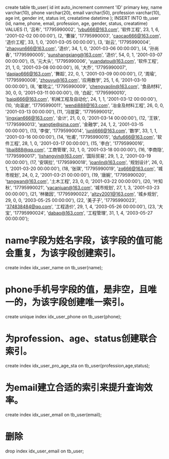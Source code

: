 create table tb_user(
    id int auto_increment comment 'ID' primary key,
    name varchar(10),
    phone varchar(20),
    email varchar(50),
    profession varchar(10),
    age int,
    gender int,
    status int,
    creatatime datetime
);
INSERT INTO tb_user (id, name, phone, email, profession, age, gender, status, creatatime) VALUES
(1, '吕布', '17795990002', 'lvbu666@163.com', '软件工程', 23, 1, 6, '2001-02-02 00:00:00'),
(2, '曹操', '17795990003', 'caocao666@163.com', '造价工程', 33, 1, 0, '2001-03-05 00:00:00'),
(3, '赵云', '17795990004', 'zhaoyun666@163.com', '造价', 34, 1, 0, '2001-03-06 00:00:00'),
(4, '孙尚香', '17795990005', 'sunshangxiang@163.com', '造价', 54, 0, 1, '2001-03-07 00:00:00'),
(5, '元大头', '17795990006', 'yuandatou@163.com', '软件工程', 21, 1, 0, '2001-03-08 00:00:00'),
(6, '大乔', '17795990007', 'daqiao666@163.com', '舞蹈', 22, 0, 1, '2001-03-09 00:00:00'),
(7, '周瑜', '17795990008', 'zhouyu@163.com', '应用数学', 25, 1, 6, '2001-03-10 00:00:00'),
(8, '崔晓尘', '17795990009', 'chengyaolin@163.com', '食品材料', 30, 0, 0, '2001-03-11 00:00:00'),
(9, '白起', '17795990010', 'baiqi666@163.com', '机械工程及自动化', 24, 1, 1, '2001-03-12 00:00:00'),
(10, '向温迪', '17795990011', 'wendi888@163.com', '冶金及材料工程', 26, 0, 0, '2001-03-13 00:00:00'),
(11, '冯提莫', '17795990012', 'jingxian666@163.com', '会计', 21, 0, 0, '2001-03-14 00:00:00'),
(12, '王铁', '17795990013', 'wangtie@sina.com', '金融学', 24, 1, 2, '2001-03-15 00:00:00'),
(13, '李俊', '17795990014', 'junli666@163.com', '数学', 33, 1, 1, '2001-03-16 00:00:00'),
(14, '杜甫', '17795990015', 'dufu666@163.com', '软件工程', 28, 1, 0, '2001-03-17 00:00:00'),
(15, '李白', '17795990016', 'libai888@qq.com', '工商管理', 32, 1, 0, '2001-03-18 00:00:00'),
(16, '李商隐', '17795990017', 'lishangyin@163.com', '国际贸易', 29, 1, 2, '2001-03-19 00:00:00'),
(17, '安琪拉', '17795990018', 'joanlin@163.com', '规划设计', 26, 0, 1, '2001-03-20 00:00:00'),
(18, '张琪', '17795990019', 'zq666@163.com', '城市规划', 24, 0, 2, '2001-03-21 00:00:00'),
(19, '唐婉', '17795990020', 'tangwan@163.com', '土木工程', 23, 0, 0, '2001-03-22 00:00:00'),
(20, '叶知秋', '17795990021', 'yacanjuan@163.com', '城市规划', 27, 1, 3, '2001-03-23 00:00:00'),
(21, '林徽因', '17795990022', 'altzy2001@163.com', '城乡规划', 29, 0, 0, '2003-05-25 00:00:00'),
(22, '美子子', '17795990023', '374838484@qq.com', '工程造价', 29, 1, 4, '2003-05-26 00:00:00'),
(23, '大宝', '17795990024', 'dabao@163.com', '工程管理', 31, 1, 4, '2003-05-27 00:00:00');
# name字段为姓名字段，该字段的值可能会重复，为该字段创建索引。
 create index idx_user_name on tb_user(name);

# phone手机号字段的值，是非空，且唯一的，为该字段创建唯一索引。
create unique index idx_user_phone on tb_user(phone);

# 为profession、age、status创建联合索引。

create index idx_user_pro_age_sta on tb_user(profession,age,status);

# 为email建立合适的索引来提升查询效率。
create index idx_user_email on tb_user(email);

# 删除
drop index idx_user_email on tb_user;
